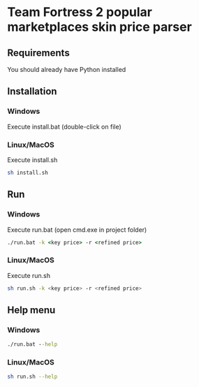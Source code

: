 # Team Fortress 2 popular marketplaces skin price parser


## Requirements
You should already have Python installed

## Installation

### Windows
Execute install.bat (double-click on file)
### Linux/MacOS
Execute install.sh
```sh
sh install.sh
```


## Run

### Windows
Execute run.bat (open cmd.exe in project folder)
```bat
./run.bat -k <key price> -r <refined price>
```
### Linux/MacOS
Execute run.sh
```sh
sh run.sh -k <key price> -r <refined price>
```


## Help menu

### Windows
```bat
./run.bat --help
```
### Linux/MacOS
```sh
sh run.sh --help
```
